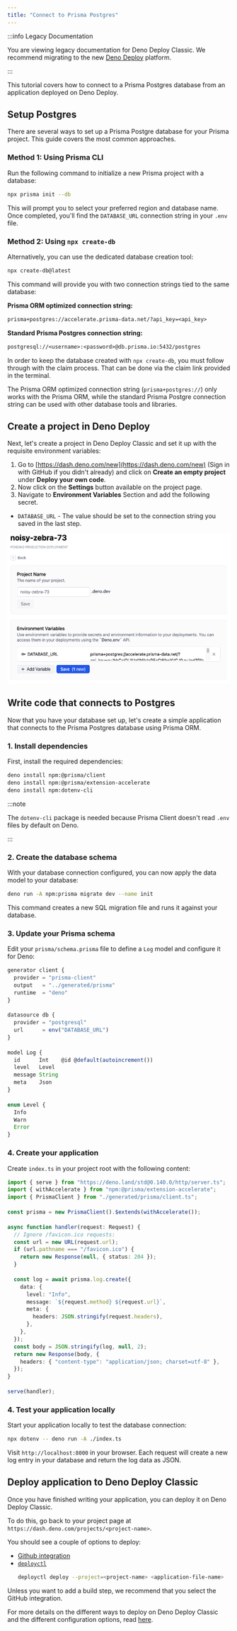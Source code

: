 ```yaml
---
title: "Connect to Prisma Postgres"
---
```


:::info Legacy Documentation

You are viewing legacy documentation for Deno Deploy Classic. We recommend
migrating to the new
<a href="/deploy/">Deno Deploy</a> platform.

:::

This tutorial covers how to connect to a Prisma Postgres database from an
application deployed on Deno Deploy.

## Setup Postgres

There are several ways to set up a Prisma Postgre database for your Prisma
project. This guide covers the most common approaches.

### Method 1: Using Prisma CLI

Run the following command to initialize a new Prisma project with a database:

```bash
npx prisma init --db
```

This will prompt you to select your preferred region and database name. Once
completed, you'll find the `DATABASE_URL` connection string in your `.env` file.

### Method 2: Using `npx create-db`

Alternatively, you can use the dedicated database creation tool:

```bash
npx create-db@latest
```

This command will provide you with two connection strings tied to the same
database:

**Prisma ORM optimized connection string:**

```txt
prisma+postgres://accelerate.prisma-data.net/?api_key=<api_key>
```

**Standard Prisma Postgres connection string:**

```txt
postgresql://<username>:<password>@db.prisma.io:5432/postgres
```

In order to keep the database created with `npx create-db`, you must follow
through with the claim process. That can be done via the claim link provided in
the terminal.

The Prisma ORM optimized connection string (`prisma+postgres://`) only works
with the Prisma ORM, while the standard Prisma Postgre connection string can be
used with other database tools and libraries.

## Create a project in Deno Deploy

Next, let's create a project in Deno Deploy Classic and set it up with the
requisite environment variables:

1. Go to [https://dash.deno.com/new](https://dash.deno.com/new) (Sign in with
   GitHub if you didn't already) and click on **Create an empty project** under
   **Deploy your own code**.
2. Now click on the **Settings** button available on the project page.
3. Navigate to **Environment Variables** Section and add the following secret.

- `DATABASE_URL` - The value should be set to the connection string you saved in
  the last step.

![postgres_env_variable](../docs-images/prisma_postgres_env_variable.png)

## Write code that connects to Postgres

Now that you have your database set up, let's create a simple application that
connects to the Prisma Postgres database using Prisma ORM.

### 1. Install dependencies

First, install the required dependencies:

```bash
deno install npm:@prisma/client
deno install npm:@prisma/extension-accelerate
deno install npm:dotenv-cli
```

:::note

The `dotenv-cli` package is needed because Prisma Client doesn't read `.env`
files by default on Deno.

:::

### 2. Create the database schema

With your database connection configured, you can now apply the data model to
your database:

```bash
deno run -A npm:prisma migrate dev --name init
```

This command creates a new SQL migration file and runs it against your database.

### 3. Update your Prisma schema

Edit your `prisma/schema.prisma` file to define a `Log` model and configure it
for Deno:

```ts
generator client {
  provider = "prisma-client"
  output   = "../generated/prisma"
  runtime  = "deno"
}

datasource db {
  provider = "postgresql"
  url      = env("DATABASE_URL")
}

model Log {
  id      Int    @id @default(autoincrement())
  level   Level
  message String
  meta    Json
}

enum Level {
  Info
  Warn
  Error
}
```

### 4. Create your application

Create `index.ts` in your project root with the following content:

```typescript
import { serve } from "https://deno.land/std@0.140.0/http/server.ts";
import { withAccelerate } from "npm:@prisma/extension-accelerate";
import { PrismaClient } from "./generated/prisma/client.ts";

const prisma = new PrismaClient().$extends(withAccelerate());

async function handler(request: Request) {
  // Ignore /favicon.ico requests:
  const url = new URL(request.url);
  if (url.pathname === "/favicon.ico") {
    return new Response(null, { status: 204 });
  }

  const log = await prisma.log.create({
    data: {
      level: "Info",
      message: `${request.method} ${request.url}`,
      meta: {
        headers: JSON.stringify(request.headers),
      },
    },
  });
  const body = JSON.stringify(log, null, 2);
  return new Response(body, {
    headers: { "content-type": "application/json; charset=utf-8" },
  });
}

serve(handler);
```

### 4. Test your application locally

Start your application locally to test the database connection:

```bash
npx dotenv -- deno run -A ./index.ts
```

Visit `http://localhost:8000` in your browser. Each request will create a new
log entry in your database and return the log data as JSON.

## Deploy application to Deno Deploy Classic

Once you have finished writing your application, you can deploy it on Deno
Deploy Classic.

To do this, go back to your project page at
`https://dash.deno.com/projects/<project-name>`.

You should see a couple of options to deploy:

- [Github integration](ci_github)
- [`deployctl`](./deployctl.md)
  ```sh
  deployctl deploy --project=<project-name> <application-file-name>
  ```

Unless you want to add a build step, we recommend that you select the GitHub
integration.

For more details on the different ways to deploy on Deno Deploy Classic and the
different configuration options, read [here](how-to-deploy).

